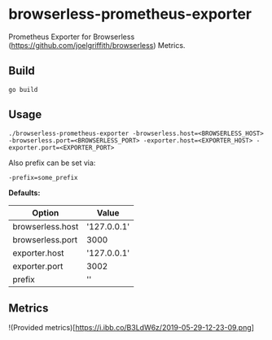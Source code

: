 # browserless-prometheus-exporter
Prometheus Exporter for Browserless (https://github.com/joelgriffith/browserless) Metrics.

## Build

```
go build
```

## Usage

```
./browserless-prometheus-exporter -browserless.host=<BROWSERLESS_HOST> -browserless.port=<BROWSERLESS_PORT> -exporter.host=<EXPORTER_HOST> -exporter.port=<EXPORTER_PORT>
```

Also prefix can be set via:

```
-prefix=some_prefix
```

**Defaults:**

Option | Value
--- | ---
browserless.host | '127.0.0.1'
browserless.port | 3000
exporter.host | '127.0.0.1'
exporter.port | 3002
prefix | ''

## Metrics
!(Provided metrics)[https://i.ibb.co/B3LdW6z/2019-05-29-12-23-09.png]
